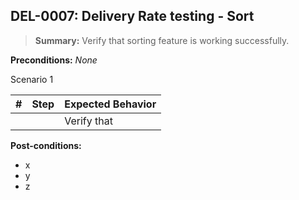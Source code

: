 ## **DEL-0007:** Delivery Rate testing - Sort  

> **Summary:** Verify that sorting feature is working successfully.  <br>

**Preconditions:** _None_  

Scenario 1 

 | \# | Step | Expected Behavior | 
 |----|------|-------------------| 
 |    |      | Verify that       |  

**Post-conditions:**  

 - x  
 - y  
 - z  

